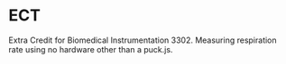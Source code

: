 # ECT
Extra Credit for Biomedical Instrumentation 3302. Measuring respiration rate using no hardware other than a puck.js.
